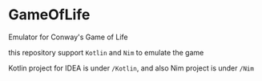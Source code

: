# GameOfLife
Emulator for Conway's Game of Life

this repository support `Kotlin` and `Nim` to emulate the game

Kotlin project for IDEA is under `/Kotlin`, and also Nim project is under `/Nim`